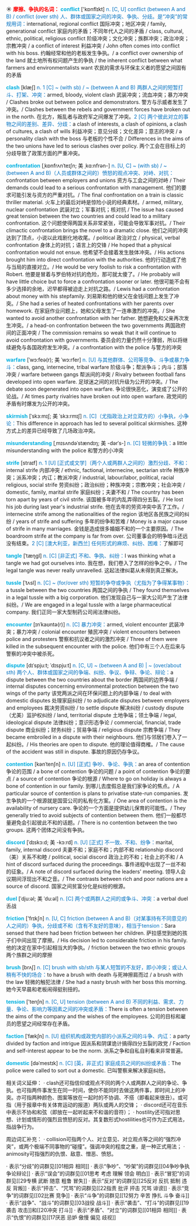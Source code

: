 ☀ <font color="red">**摩擦、争执的名词：**</font>
<font color="sky blue">**conflict**</font> ['kɒnflɪkt] 
<font color="#0070c0">n. [C, U] conflict (between A and B) / conflict (over sth) 人、群体或国家之间的冲突、争执、分歧。是“冲突”的常规用词：</font>international, regional conflict 国际冲突；地区冲突 / family, generational conflict 家庭内的矛盾；不同年代人之间的矛盾 / class, cultural, ethnic, political, religious conflict 阶级冲突；文化冲突；族群冲突；政治冲突；宗教冲突 / a conflict of interest 利益冲突 / John often comes into conflict with his boss. 约翰经常和他的老板发生争执。/ a conflict over ownership of the land 就土地所有权问题产生的争执 / the inherent conflict between what farmers and environmentalists want 农民的需求与环保主义者的愿望之间固有的矛盾
            
<font color="sky blue">**clash**</font> [klæʃ]
<font color="#0070c0">n. 1 [C] ~ (with sb) / ~ (between A and B) 两群人之间的短暂打斗、打架、冲突：</font>armed, bloody, violent clash 武装冲突；流血冲突；暴力冲突 / Clashes broke out between police and demonstrators. 警方与示威者发生了冲突。/ Clashes between the rebels and government forces have broken out in the north. 在北方，叛乱者与政府军之间爆发了冲突。<font color="#0070c0">2 [C] 两个彼此对立的事物之间的差别、差异、分歧：</font>a clash of interests, a clash of opinions, a clash of cultures, a clash of wills 利益冲突；意见分歧；文化差异；意志的冲突 / a personality clash with the boss 与老板的个性不合 / Differences in the aims of the two unions have led to serious clashes over policy. 两个工会在目标上的分歧导致了政策方面的严重冲突。
                      
<font color="sky blue">**confrontation**</font> [ˌkɒnfrʌnˈteɪʃn; 美 ˌkɑ:nfrən-]
<font color="#0070c0">n. [U, C] ~ (with sb) / ~ (between A and B)（人员或群体之间的）愤怒的观点冲突、对峙、对抗：</font>confrontation between employers and unions 资方与工会之间的对峙 / Their demands could lead to a serious confrontation with management. 他们的要求可能引发与资方的严重对抗。/ The final confrontation on a train is classic thriller material. 火车上的最后对峙是惊险小说的经典素材。/ armed, military, nuclear confrontation 武装对立；军事对抗；核对抗 / The issue has caused great tension between the two countries and could lead to a military confrontation. 这个问题使得两国关系非常紧张，可能会导致军事对抗。/ Their climactic confrontation brings the novel to a dramatic close. 他们之间的冲突达到了顶点，小说以此戏剧化地收尾。/ political 政治对立 / physical, verbal confrontation 身体上的对抗；语言上的交锋 / He hoped that a physical confrontation would not ensue. 他希望不会接着发生肢体冲突。/ His actions brought him into direct confrontation with the authorities. 他的行动造成了他与当局的直接对立。/ He would be very foolish to risk a confrontation with Robert. 他要是冒着与罗伯特对抗的危险，那可就太傻了。/ He probably will have little choice but to force a confrontation sooner or later. 他很可能不会有多少选择的余地，迟早都得被迫走上对抗之路。/ Lewis had a confrontation about money with his stepfamily. 刘易斯和他的继父在金钱问题上发生了冲突。/ She had a series of heated confrontations with her parents over homework. 在家庭作业问题上，她和父母发生了一连串激烈的冲突。/ She wanted to avoid another confrontation with her father. 她想避免和父亲再次发生冲突。/ a head-on confrontation between the two governments 两国政府间的正面冲突 / The commission remains so weak that it will continue to avoid confrontation with governments. 委员会的力量仍然十分薄弱，所以将继续避免与各国政府发生冲突。/ a confrontation with the police 与警方的冲突

<font color="sky blue">**warfare**</font> [ˈwɔ:feə(r); 美 ˈwɔ:rfer]
<font color="#0070c0">n. [U] 与其他群体、公司等竞争、斗争或暴力争斗：</font>class, gang, internecine, tribal warfare 阶级斗争；帮派争斗；内斗；部落冲突 / warfare between gangs 帮派间的冲突 / Rivalry between football fans developed into open warfare. 足球迷之间的对抗升级为公开的冲突。/ The debate soon degenerated into open warfare. 争论很快恶化，演变成了公开的论战。/ At times party rivalries have broken out into open warfare. 政党间的矛盾有时爆发为公开的冲突。            
          
<font color="sky blue">**skirmish**</font> [ˈskɜ:mɪʃ; 美 ˈskɜ:rmɪʃ]
<font color="#0070c0">n. [C]（尤指政治上对立双方的）小争执，小争论：</font>This difference in approach has led to several political skirmishes. 这种方式上的差异已经导致了几场政治冲突。
                      
<font color="sky blue">**misunderstanding**</font> [ˌmɪsʌndəˈstændɪŋ; 美 -dərˈs-]
<font color="#0070c0">n. [C] 轻微的争执：</font>a little misunderstanding with the police 和警方的小冲突

<font color="sky blue">**strife**</font> [straɪf]
<font color="#0070c0">n. 1 [U] [正式或文学]（两个人或两群人之间的）激烈分歧、不和：</font>internal strife 内部冲突 / ethnic, factional, internecine, sectarian strife 种族冲突；派系冲突；内讧；教派冲突 / industrial, labour/labor, political, racial religious, social strife 劳资纠纷；政治纠纷；种族冲突；宗教冲突；社会冲突 / domestic, family, marital strife 家庭纠纷；夫妻不和 / The country has been torn apart by years of civil strife. 该国被多年的内乱弄得四分五裂。/ He lost his job during last year's industrial strife. 他在去年的劳资冲突中丢了工作。/ internecine strife among the nationalities of the region 该地区各民族之间的纠纷 / years of strife and suffering 多年的纷争和苦难 / Money is a major cause of strife in many marriages. 金钱是造成很多婚姻不和的一个主要原因。/ The boardroom strife at the company is far from over. 公司董事会的明争暗斗还远没有结束。<font color="#0070c0">2 [C] [澳大利亚，新西兰] 任何形式的麻烦、纠纷、困难：</font>了解即可

<font color="sky blue">**tangle**</font> [ˈtæŋgl]
<font color="#0070c0">n. [C] [非正式] 不和、争执、纠纷：</font>I was thinking what a tangle we had got ourselves into. 我在想，我们卷入了怎样的纷争之中。/ The legal tangle was never really unravelled. 这起法律纠葛从未得到真正解决。          
           
<font color="sky blue">**tussle**</font> [ˈtʌsl]
<font color="#0070c0">n. [C] ~ (for/over sth) 短暂的争夺或争执（尤指为了争得某事物）：</font>a tussle between the two countries 两国之间的争执 / They found themselves in a legal tussle with a big corporation. 他们发现自己与一家大公司产生了法律纠纷。/ We are engaged in a legal tussle with a large pharmaceutical company. 我们正同一家大型制药公司闹法律纠纷。

<font color="sky blue">**encounter**</font> [ɪnˈkaʊntə(r)]
<font color="#0070c0">n. [C] 暴力冲突：</font>armed, violent encounter 武装冲突；暴力冲突 / colonial encounter 殖民冲突 / violent encounters between police and protesters 警察和抗议者之间的激烈冲突 / Three of them were killed in the subsequent encounter with the police. 他们中有三个人在后来与警察的冲突中被杀死。

<font color="sky blue">**dispute**</font> [dɪˈspju:t; ˈdɪspju:t]
<font color="#0070c0">n. [C, U] ~ (between A and B) | ~ (over/about sth) 两个人、群体或国家之间的争端、纠纷、争议、争辩、争论、辩论：</font>a dispute between the two countries about the border 两国间的边界争端 / internal disputes concerning environmental protection between the two wings of the party 该党两派之间在环保问题上的内部争端 / to deal with domestic disputes 处理家庭纠纷 / to adjudicate disputes between employers and employees 裁决劳资纠纷 / to settle dispute 解决纠纷 / custody dispute（尤美）监护权纠纷 / land, territorial dispute 土地争端；领土争端 / legal, ideological dispute 法律纠纷；意识形态争论 / commercial, financial, trade dispute 商业纠纷；财务纠纷；贸易争端 / religious dispute 宗教争端 / They became embroiled in a dispute with their neighbours. 他们与邻居们卷入了一起纠纷。/ His theories are open to dispute. 他的理论值得商榷。/ The cause of the accident was still in dispute. 事故的原因仍存争议。
         
<font color="sky blue">**contention**</font> [kənˈtenʃn]
<font color="#0070c0">n. [U] [正式] 争吵、争论、争执：</font>an area of contention 争论的范围 / a bone of contention 争论的问题 / a point of contention 争论的要点 / a source of contention 争论的根源 / Where to go on holiday is always a bone of contention in our family. 到哪儿去度假总是我们家争论的焦点。/ A particular source of contention is plans to privatise state-run companies. 发生争执的一个根源就是国营公司的私有化方案。/ One area of contention is the availability of nursery care. 争论的一个方面是提供幼儿保育的可能性。/ They generally tried to avoid subjects of contention between them. 他们一般都尽量避免会引起彼此不和的话题。/ There is no contention between the two groups. 这两个团体之间没有争执。
           
<font color="sky blue">**discord**</font> [ˈdɪskɔ:d; 美 -kɔ:rd]
<font color="#0070c0">n. [U] [正式] 不一致、不和、纷争：</font>marital, family, internal discord 夫妻不和；家庭不和；内部不和 relationship discord（美）关系不和睦 / political, social discord 政治上的不和；社会上的不和 / A hint of discord surfaced during the proceedings. 事件进程中出现了一丝不和的征象。/ A note of discord surfaced during the leaders' meeting. 领导人会议期间浮现出不和之音。/ The contrasts between rich and poor nations are a source of discord. 国家之间贫富分化是纠纷的根源。
 
<font color="sky blue">**duel**</font> [ˈdju:əl; 美 ˈdu:əl]
<font color="#0070c0">n. [C] 两个或两群人之间的或争斗、冲突：</font>a verbal duel 舌战

<font color="sky blue">**friction**</font> ['frɪkʃn] 
<font color="#0070c0">n. [U, C] friction (between A and B)（对某事持有不同意见的人之间的）争执，分歧或不和（含有不友好的意味），相当于tension：</font>Sara sensed that there had been friction between her children. 萨拉感觉到她的孩子们中间出现了摩擦。/ His decision led to considerable friction in his family. 他的决定在家中引起相当大的争执。/ friction between the two ethnic groups 两个族群之间的摩擦

<font color="sky blue">**brush**</font> [brʌʃ] 
<font color="#0070c0">n. [C] brush with sb/sth 与某人短暂的不友好，即小冲突；或让人稍有不快的场合：</font>to have a brush with death 与死神擦肩而过 / a brush with the law 轻微的触犯法律 / She had a nasty brush with her boss this morning. 她今天早晨和老板闹得挺别扭的。

<font color="sky blue">**tension**</font> ['tenʃn] 
<font color="#0070c0">n. [C, U] tension (between A and B) 不同的利益、需求、力量、争论、影响力等因素之间的冲突或矛盾：</font>There is often a tension between the aims of the company and the wishes of the employees. 公司的目标和雇员的愿望之间经常存在矛盾。

<font color="sky blue">**faction**</font> [ˈfækʃn]
<font color="#0070c0">n. [U] 组织机构或政党内部的小派系之间的斗争、内讧：</font>a party divided by faction and intrigue 因派系和阴谋诡计搞得四分五裂的政党 / Faction and self-interest appear to be the norm. 派系之争和自私自利看来非常普遍。
           
<font color="sky blue">**domestic**</font> [dəˈmestɪk]
<font color="#0070c0">n. [C] [英，非正式] 家庭成员之间的纠纷或矛盾：</font>The police were called to sort out a domestic. 已叫警察来解决家庭纠纷。

相关词义延伸：
· clash还可指信仰或观点不同的两个人或两群人之间的争论、争执。也可指两件事发生在同一时间，使你不能同时去做这两件事，即时间上的冲突。亦可指两种颜色、图案等放在一起时的不协调、不搭（即看起来很丑）。或可指（用于报章中有关体育运动的报道）两队或两人的交锋；
· discord还可在音乐中表示不协和和弦（即放在一起听起来不和谐的音符）；
· hostility还可指对思想、计划或情形的强烈且愤怒的反对。其复数形式hostilities也可作为正式用法，指战争行为。

周边词汇补充：
· collision可指两个人、对立意见、对立观点等之间的“强烈冲突”，或两个极端不同事物的“碰撞”。强调冲突的程度之重，是一种正式用法；
· animosity可指强烈的仇恨、敌意、憎恶、愤怒。

· 表示“分歧”的词群见[[01相异 相同]]
· 表示“争吵”、“吵架”的词群见[[04争吵争执 争论辩论]]
· 表示“误会”的词群见[[01思考 考虑 理解 领会 明白]]
· 表示“冒犯”的词群见[[29专横 武断 随意 粗鲁 冒失]]
· 表示“反对”的词群见[[25反对 反抗 抵制 违反 背叛]]
· 表示“抨击”、“咒骂”的词群见[[22指责 批评 抨击 咒骂 诽谤]]
· 表示“竞争”的词群见[[02比赛 竞争]]
· 表示“斗争”的词群见[[12努力 辛苦 挣扎 斗争 奋斗]]
· 表示“战争”、“战斗”的词群见[[03战役 战斗]]
· 表示“袭击”、“打斗”的词群见[[19袭击 攻击]]和[[20冲突 打斗]]
· 表示“矛盾”、“对立”的词群见[[01相异 相同]]
· 表示“仇恨”的词群见[[17厌恶 忌妒 傲慢 偏见 歧视]]
